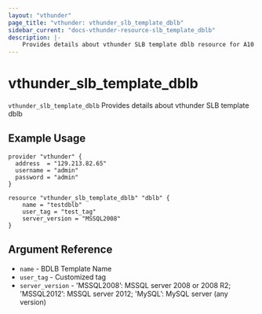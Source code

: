 ```yaml
---
layout: "vthunder"
page_title: "vthunder: vthunder_slb_template_dblb"
sidebar_current: "docs-vthunder-resource-slb_template_dblb"
description: |-
    Provides details about vthunder SLB template dblb resource for A10
---
```


# vthunder\_slb\_template\_dblb

`vthunder_slb_template_dblb` Provides details about vthunder SLB template dblb
## Example Usage


```hcl
provider "vthunder" {
  address  = "129.213.82.65"
  username = "admin"
  password = "admin"
}

resource "vthunder_slb_template_dblb" "dblb" {
	name = "testdblb"
	user_tag = "test_tag"
	server_version = "MSSQL2008"
}
```

## Argument Reference

* `name` - BDLB Template Name
* `user_tag` - Customized tag
* `server_version` - 'MSSQL2008’: MSSQL server 2008 or 2008 R2; 'MSSQL2012’: MSSQL server 2012; 'MySQL’: MySQL server (any version)